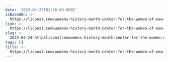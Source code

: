 ```yaml
---
date: '2023-04-25T01:56:09.000Z'
isBasedOn: >-
  https://licpost.com/womens-history-month-center-for-the-women-of-new-york-advocating-in-queens-since-1987
link: >-
  https://licpost.com/womens-history-month-center-for-the-women-of-new-york-advocating-in-queens-since-1987
slug: >-
  2023-04-24-httpslicpostcomwomens-history-month-center-for-the-women-of-new-york-advocating-in-queens-since-1987
tags: []
title: >-
  https://licpost.com/womens-history-month-center-for-the-women-of-new-york-advocating-in-queens-since-1987
---
```


